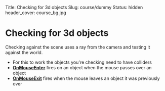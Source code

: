 Title: Checking for 3d objects
Slug: course/dummy
Status: hidden
header_cover: course_bg.jpg
# Checking for 3d objects

Checking against the scene uses a ray from the camera and testing it against the world.

* For this to work the objects you're checking need to have colliders
* **[OnMouseEnter](http://docs.unity3d.com/Documentation/ScriptReference/MonoBehaviour.OnMouseEnter.html)** fires on an object when the mouse passes over an object
* **[OnMouseExit](http://docs.unity3d.com/Documentation/ScriptReference/MonoBehaviour.OnMouseExit.html)** fires when the mouse leaves an object it was previously over